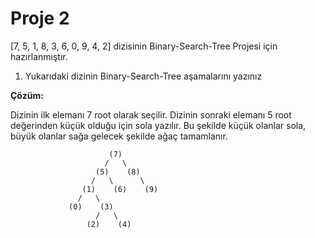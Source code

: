# Proje 2

[7, 5, 1, 8, 3, 6, 0, 9, 4, 2] dizisinin Binary-Search-Tree  Projesi için hazırlanmıştır. 

1. Yukarıdaki dizinin Binary-Search-Tree aşamalarını yazınız


**Çözüm:**

Dizinin ilk elemanı 7 root olarak seçilir. Dizinin sonraki elemanı 5 root değerinden küçük olduğu için sola yazılır. Bu şekilde küçük olanlar sola, büyük olanlar sağa gelecek şekilde ağaç tamamlanır. 

                          (7)
                         /   \
                       (5)    (8)
                      /   \      \
                    (1)    (6)    (9)
                   /   \
                 (0)    (3)
                       /   \
                     (2)    (4)
